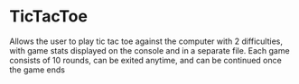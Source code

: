 # TicTacToe
Allows the user to play tic tac toe against the computer with 2 difficulties, with game stats displayed on the console and in a separate file. Each game consists of 10 rounds, can be exited anytime, and can be continued once the game ends
